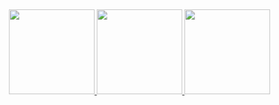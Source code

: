 
##
<div align="center">
  <a href="https://github.com/barryhook1">
  <img height="150em" src="https://github-readme-stats.vercel.app/api?username=barryhook1&theme=nord&show_icons=true&hide_border=false&count_private=true"/>
  <img height="150em" src="https://github-readme-streak-stats.herokuapp.com/?user=barryhook1&theme=nord&hide_border=false"/>
  <img height="150em" src="https://github-readme-stats.vercel.app/api/top-langs/?username=barryhook1&theme=nord&show_icons=true&hide_border=false&layout=compact"/> 
</div>

<!--
**BarryHook1/BarryHook1** is a ✨ _special_ ✨ repository because its `README.md` (this file) appears on your GitHub profile.

Here are some ideas to get you started:

- 🔭 I’m currently working on ...
- 🌱 I’m currently learning ...
- 👯 I’m looking to collaborate on ...
- 🤔 I’m looking for help with ...
- 💬 Ask me about ...
- 📫 How to reach me: ...
- 😄 Pronouns: ...
- ⚡ Fun fact: ...
-->
